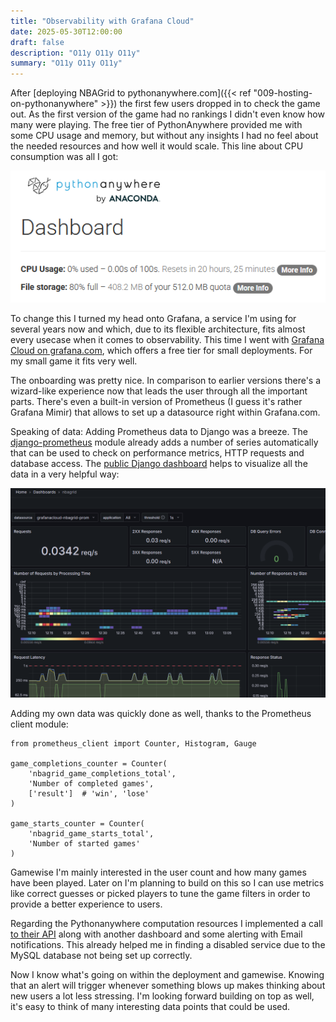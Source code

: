 ```yaml
---
title: "Observability with Grafana Cloud"
date: 2025-05-30T12:00:00
draft: false
description: "O11y O11y O11y"
summary: "O11y O11y O11y"
---
```


After [deploying NBAGrid to pythonanywhere.com]({{< ref "009-hosting-on-pythonanywhere" >}}) the first few users dropped in to check the game out. As the first version of the game had no rankings I didn't even know how many were playing. The free tier of PythonAnywhere provided me with some CPU usage and memory, but without any insights I had no feel about the needed resources and how well it would scale. This line about CPU consumption was all I got:

![Pythonanywhere Dashboard](pythonanywhere_dashboard.png)

To change this I turned my head onto Grafana, a service I'm using for several years now and which, due to its flexible architecture, fits almost every usecase when it comes to observability. This time I went with [Grafana Cloud on grafana.com](https://grafana.com/products/cloud/), which offers a free tier for small deployments. For my small game it fits very well.

The onboarding was pretty nice. In comparison to earlier versions there's a wizard-like experience now that leads the user through all the important parts. There's even a built-in version of Prometheus (I guess it's rather Grafana Mimir) that allows to set up a datasource right within Grafana.com.

Speaking of data: Adding Prometheus data to Django was a breeze. The [django-prometheus](https://pypi.org/project/django-prometheus/) module already adds a number of series automatically that can be used to check on performance metrics, HTTP requests and database access. The [public Django dashboard](https://grafana.com/grafana/dashboards/17658-django/) helps to visualize all the data in a very helpful way:

![Django Dashboard](django_dashboard.png)

Adding my own data was quickly done as well, thanks to the Prometheus client module:

```
from prometheus_client import Counter, Histogram, Gauge

game_completions_counter = Counter(
    'nbagrid_game_completions_total',
    'Number of completed games',
    ['result']  # 'win', 'lose'
)

game_starts_counter = Counter(
    'nbagrid_game_starts_total',
    'Number of started games'
)
```

Gamewise I'm mainly interested in the user count and how many games have been played. Later on I'm planning to build on this so I can use metrics like correct guesses or picked players to tune the game filters in order to provide a better experience to users.

Regarding the Pythonanywhere computation resources I implemented a call [to their API](https://help.pythonanywhere.com/pages/API/) along with another dashboard and some alerting with Email notifications. This already helped me in finding a disabled service due to the MySQL database not being set up correctly.

Now I know what's going on within the deployment and gamewise. Knowing that an alert will trigger whenever something blows up makes thinking about new users a lot less stressing. I'm looking forward building on top as well, it's easy to think of many interesting data points that could be used.